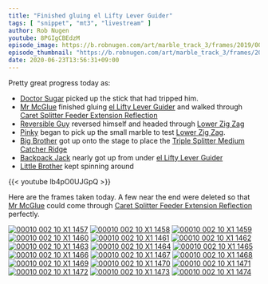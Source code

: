 ```yaml
---
title: "Finished gluing el Lifty Lever Guider"
tags: [ "snippet", "mt3", "livestream" ]
author: Rob Nugen
youtube: 8PGIgCBEdzM
episode_image: https://b.robnugen.com/art/marble_track_3/frames/2019/00010_002_10_X1_1472.jpg
episode_thumbnail: "https://b.robnugen.com/art/marble_track_3/frames/2019/thumbs/00010_002_10_X1_1472.jpg"
date: 2020-06-23T13:56:31+09:00
---
```


Pretty great progress today as:

* [Doctor Sugar](/workers/dr_sugar/) picked up the stick that had tripped him.
* [Mr McGlue](/workers/mr_mcglue/) finished gluing [el Lifty Lever Guider](/parts/el-lifty-lever-guider/) and walked through [Caret Splitter Feeder Extension Reflection](/parts/caret-splitter-feeder-extension-reflection/)
* [Reversible Guy](/workers/reversible/) reversed himself and headed through [Lower Zig Zag](/parts/lower_zig_zag/)
* [Pinky](/workers/pinky/) began to pick up the small marble to test [Lower Zig Zag](/parts/lower_zig_zag/).
* [Big Brother](/workers/big_brother/) got up onto the stage to place the [Triple Splitter Medium Catcher Ridge](/parts/triple-splitter-medium-catcher-ridge/)
* [Backpack Jack](/workers/backpack_jack/) nearly got up from under [el Lifty Lever Guider](/parts/el-lifty-lever-guider/)
* [Little Brother](/workers/lil_brother/) kept spinning around

{{< youtube lb4pO0UJGpQ >}}

Here are the frames taken today.  A few near the end were deleted so
that [Mr McGlue](/workers/mr_mcglue/) could come through [Caret Splitter Feeder Extension Reflection](/parts/caret-splitter-feeder-extension-reflection/) perfectly.

[![00010 002 10 X1 1457](//b.robnugen.com/art/marble_track_3/frames/2019/thumbs/00010_002_10_X1_1457.jpg)](//b.robnugen.com/art/marble_track_3/frames/2019/00010_002_10_X1_1457.jpg)
[![00010 002 10 X1 1458](//b.robnugen.com/art/marble_track_3/frames/2019/thumbs/00010_002_10_X1_1458.jpg)](//b.robnugen.com/art/marble_track_3/frames/2019/00010_002_10_X1_1458.jpg)
[![00010 002 10 X1 1459](//b.robnugen.com/art/marble_track_3/frames/2019/thumbs/00010_002_10_X1_1459.jpg)](//b.robnugen.com/art/marble_track_3/frames/2019/00010_002_10_X1_1459.jpg)
[![00010 002 10 X1 1460](//b.robnugen.com/art/marble_track_3/frames/2019/thumbs/00010_002_10_X1_1460.jpg)](//b.robnugen.com/art/marble_track_3/frames/2019/00010_002_10_X1_1460.jpg)
[![00010 002 10 X1 1461](//b.robnugen.com/art/marble_track_3/frames/2019/thumbs/00010_002_10_X1_1461.jpg)](//b.robnugen.com/art/marble_track_3/frames/2019/00010_002_10_X1_1461.jpg)
[![00010 002 10 X1 1462](//b.robnugen.com/art/marble_track_3/frames/2019/thumbs/00010_002_10_X1_1462.jpg)](//b.robnugen.com/art/marble_track_3/frames/2019/00010_002_10_X1_1462.jpg)
[![00010 002 10 X1 1463](//b.robnugen.com/art/marble_track_3/frames/2019/thumbs/00010_002_10_X1_1463.jpg)](//b.robnugen.com/art/marble_track_3/frames/2019/00010_002_10_X1_1463.jpg)
[![00010 002 10 X1 1464](//b.robnugen.com/art/marble_track_3/frames/2019/thumbs/00010_002_10_X1_1464.jpg)](//b.robnugen.com/art/marble_track_3/frames/2019/00010_002_10_X1_1464.jpg)
[![00010 002 10 X1 1465](//b.robnugen.com/art/marble_track_3/frames/2019/thumbs/00010_002_10_X1_1465.jpg)](//b.robnugen.com/art/marble_track_3/frames/2019/00010_002_10_X1_1465.jpg)
[![00010 002 10 X1 1466](//b.robnugen.com/art/marble_track_3/frames/2019/thumbs/00010_002_10_X1_1466.jpg)](//b.robnugen.com/art/marble_track_3/frames/2019/00010_002_10_X1_1466.jpg)
[![00010 002 10 X1 1467](//b.robnugen.com/art/marble_track_3/frames/2019/thumbs/00010_002_10_X1_1467.jpg)](//b.robnugen.com/art/marble_track_3/frames/2019/00010_002_10_X1_1467.jpg)
[![00010 002 10 X1 1468](//b.robnugen.com/art/marble_track_3/frames/2019/thumbs/00010_002_10_X1_1468.jpg)](//b.robnugen.com/art/marble_track_3/frames/2019/00010_002_10_X1_1468.jpg)
[![00010 002 10 X1 1469](//b.robnugen.com/art/marble_track_3/frames/2019/thumbs/00010_002_10_X1_1469.jpg)](//b.robnugen.com/art/marble_track_3/frames/2019/00010_002_10_X1_1469.jpg)
[![00010 002 10 X1 1470](//b.robnugen.com/art/marble_track_3/frames/2019/thumbs/00010_002_10_X1_1470.jpg)](//b.robnugen.com/art/marble_track_3/frames/2019/00010_002_10_X1_1470.jpg)
[![00010 002 10 X1 1471](//b.robnugen.com/art/marble_track_3/frames/2019/thumbs/00010_002_10_X1_1471.jpg)](//b.robnugen.com/art/marble_track_3/frames/2019/00010_002_10_X1_1471.jpg)
[![00010 002 10 X1 1472](//b.robnugen.com/art/marble_track_3/frames/2019/thumbs/00010_002_10_X1_1472.jpg)](//b.robnugen.com/art/marble_track_3/frames/2019/00010_002_10_X1_1472.jpg)
[![00010 002 10 X1 1473](//b.robnugen.com/art/marble_track_3/frames/2019/thumbs/00010_002_10_X1_1473.jpg)](//b.robnugen.com/art/marble_track_3/frames/2019/00010_002_10_X1_1473.jpg)
[![00010 002 10 X1 1474](//b.robnugen.com/art/marble_track_3/frames/2019/thumbs/00010_002_10_X1_1474.jpg)](//b.robnugen.com/art/marble_track_3/frames/2019/00010_002_10_X1_1474.jpg)

